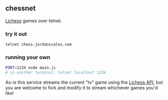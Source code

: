 ## chessnet

[Lichess](https://lichess.org) games over telnet.

### try it out

```
telnet chess.jordanscales.com
```

### running your own

```sh
PORT=1234 node main.js
# in another terminal: telnet localhost 1234
```

As-is this service streams the current "tv" game using the [Lichess API](https://lichess.org/api#operation/tvFeed), but you are welcome to fork and modify it to stream whichever games you'd like!
